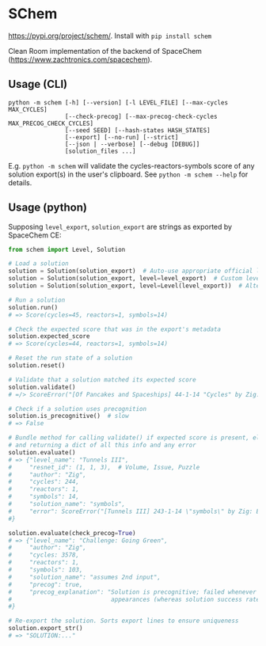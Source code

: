 # SChem

https://pypi.org/project/schem/. Install with `pip install schem`

Clean Room implementation of the backend of SpaceChem (https://www.zachtronics.com/spacechem).

## Usage (CLI)

```
python -m schem [-h] [--version] [-l LEVEL_FILE] [--max-cycles MAX_CYCLES]
                [--check-precog] [--max-precog-check-cycles MAX_PRECOG_CHECK_CYCLES]
                [--seed SEED] [--hash-states HASH_STATES]
                [--export] [--no-run] [--strict]
                [--json | --verbose] [--debug [DEBUG]]
                [solution_files ...]
```

E.g. `python -m schem` will validate the cycles-reactors-symbols score of any solution export(s) in the user's clipboard. See `python -m schem --help` for details.

## Usage (python)

Supposing `level_export`, `solution_export` are strings as exported by SpaceChem CE:
```python
from schem import Level, Solution

# Load a solution
solution = Solution(solution_export)  # Auto-use appropriate official level
solution = Solution(solution_export, level=level_export)  # Custom level
solution = Solution(solution_export, level=Level(level_export))  # Alternative

# Run a solution
solution.run()
# => Score(cycles=45, reactors=1, symbols=14)

# Check the expected score that was in the export's metadata
solution.expected_score
# => Score(cycles=44, reactors=1, symbols=14)

# Reset the run state of a solution
solution.reset()

# Validate that a solution matched its expected score
solution.validate()
# =/> ScoreError("[Of Pancakes and Spaceships] 44-1-14 "Cycles" by Zig: Expected 44 cycles but got 45.")

# Check if a solution uses precognition
solution.is_precognitive()  # slow
# => False

# Bundle method for calling validate() if expected score is present, else run(), optionally checking precog,
# and returning a dict of all this info and any error
solution.evaluate()
# => {"level_name": "Tunnels III",
#     "resnet_id": (1, 1, 3),  # Volume, Issue, Puzzle
#     "author": "Zig",
#     "cycles": 244,
#     "reactors": 1,
#     "symbols": 14,
#     "solution_name": "symbols",
#     "error": ScoreError("[Tunnels III] 243-1-14 \"symbols\" by Zig: Expected 243 cycles but got 244.")
#}

solution.evaluate(check_precog=True)
# => {"level_name": "Challenge: Going Green",
#     "author": "Zig",
#     "cycles: 3578,
#     "reactors": 1,
#     "symbols": 103,
#     "solution_name": "assumes 2nd input",
#     "precog": true,
#     "precog_explanation": "Solution is precognitive; failed whenever molecule 2 was Hydrogen Sulfide, for 9 such
#                            appearances (whereas solution success rate was otherwise 100%)."
#}

# Re-export the solution. Sorts export lines to ensure uniqueness
solution.export_str()
# => "SOLUTION:..."
```
